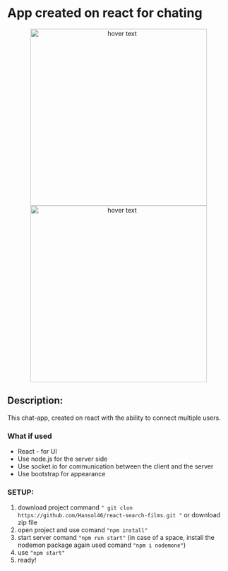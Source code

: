 # App created on react for chating
<p align="center" display="flex">
  <img src="https://i.ibb.co/fdZ3fkL/img-site2.png" width="400" height="400" title="hover text">
  <img src="https://i.ibb.co/w4KHyXs/img-site3.png" width="400" height="400" title="hover text">
</p>

## Description:

This chat-app, created on react with the ability to connect multiple users.

### What if used

* React - for UI
* Use node.js for the server side
* Use socket.io for communication between the client and the server
* Use bootstrap for appearance 

### SETUP: 

1. download project command `" git clon https://github.com/Hansol46/react-search-films.git "` 
  or download zip file
2. open project and use comand `"npm install"` 
3. start server comand `"npm run start"` 
  (in case of a space, install the nodemon package again used comand `"npm i nodemone"`)
4. use `"npm start"`
5. ready!
